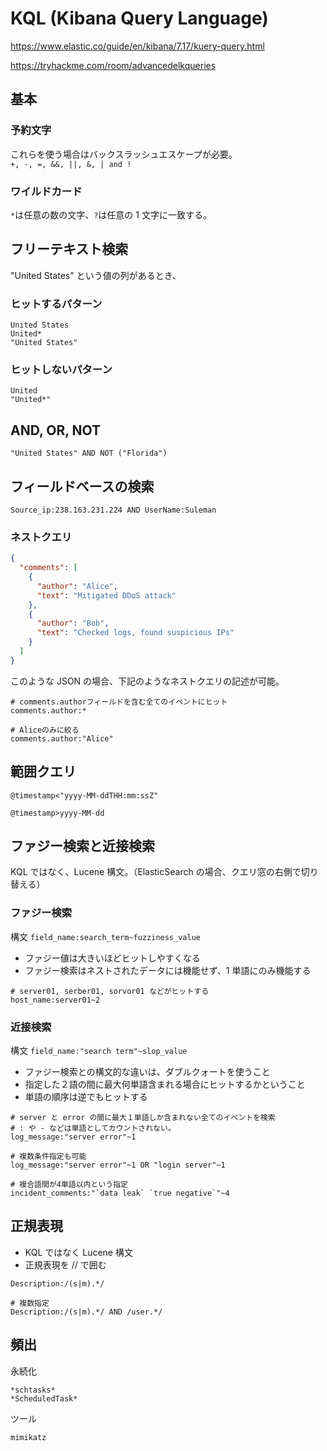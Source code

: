 # KQL (Kibana Query Language)

https://www.elastic.co/guide/en/kibana/7.17/kuery-query.html

https://tryhackme.com/room/advancedelkqueries

## 基本

### 予約文字

これらを使う場合はバックスラッシュエスケープが必要。  
`+, -, =, &&, ||, &, | and !`

### ワイルドカード

`*`は任意の数の文字、`?`は任意の 1 文字に一致する。

## フリーテキスト検索

"United States" という値の列があるとき、

### ヒットするパターン

```
United States
United*
"United States"
```

### ヒットしないパターン

```
United
"United*"
```

## AND, OR, NOT

```
"United States" AND NOT ("Florida")
```

## フィールドベースの検索

```
Source_ip:238.163.231.224 AND UserName:Suleman
```

### ネストクエリ

```json
{
  "comments": [
    {
      "author": "Alice",
      "text": "Mitigated DDoS attack"
    },
    {
      "author": "Bob",
      "text": "Checked logs, found suspicious IPs"
    }
  ]
}
```

このような JSON の場合、下記のようなネストクエリの記述が可能。

```shell
# comments.authorフィールドを含む全てのイベントにヒット
comments.author:*

# Aliceのみに絞る
comments.author:"Alice"
```

## 範囲クエリ

```
@timestamp<"yyyy-MM-ddTHH:mm:ssZ"

@timestamp>yyyy-MM-dd
```

## ファジー検索と近接検索

KQL ではなく、Lucene 構文。（ElasticSearch の場合、クエリ窓の右側で切り替える）

### ファジー検索

構文 `field_name:search_term~fuzziness_value`

- ファジー値は大きいほどヒットしやすくなる
- ファジー検索はネストされたデータには機能せず、1 単語にのみ機能する

```shell
# server01, serber01, sorvor01 などがヒットする
host_name:server01~2
```

### 近接検索

構文 `field_name:"search term"~slop_value`

- ファジー検索との構文的な違いは、ダブルクォートを使うこと
- 指定した２語の間に最大何単語含まれる場合にヒットするかということ
- 単語の順序は逆でもヒットする

```shell
# server と error の間に最大１単語しか含まれない全てのイベントを検索
# : や - などは単語としてカウントされない。
log_message:"server error"~1

# 複数条件指定も可能
log_message:"server error"~1 OR "login server"~1

# 複合語間が4単語以内という指定
incident_comments:"`data leak` `true negative`"~4
```

## 正規表現

- KQL ではなく Lucene 構文
- 正規表現を // で囲む

```shell
Description:/(s|m).*/

# 複数指定
Description:/(s|m).*/ AND /user.*/
```

## 頻出

永続化

```
*schtasks*
*ScheduledTask*
```

ツール

```
mimikatz
```
